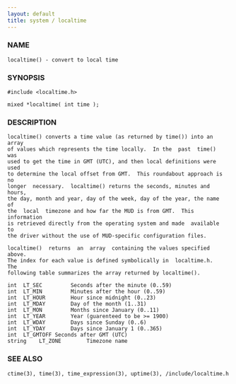 ```yaml
---
layout: default
title: system / localtime
---
```






### NAME
    localtime() - convert to local time


### SYNOPSIS
    #include <localtime.h>

    mixed *localtime( int time );


### DESCRIPTION
    localtime() converts a time value (as returned by time()) into an array
    of values which represents the time locally.  In the  past  time()  was
    used to get the time in GMT (UTC), and then local definitions were used
    to determine the local offset from GMT.  This roundabout approach is no
    longer  necessary.  localtime() returns the seconds, minutes and hours,
    the day, month and year, day of the week, day of the year, the name  of
    the  local  timezone and how far the MUD is from GMT.  This information
    is retrieved directly from the operating system and made  available  to
    the driver without the use of MUD-specific configuration files.

    localtime()  returns  an  array  containing the values specified above.
    The index for each value is defined symbolically in  localtime.h.   The
    following table summarizes the array returned by localtime().

    int  LT_SEC         Seconds after the minute (0..59)
    int  LT_MIN         Minutes after the hour (0..59)
    int  LT_HOUR        Hour since midnight (0..23)
    int  LT_MDAY        Day of the month (1..31)
    int  LT_MON         Months since January (0..11)
    int  LT_YEAR        Year (guarenteed to be >= 1900)
    int  LT_WDAY        Days since Sunday (0..6)
    int  LT_YDAY        Days since January 1 (0..365)
    int  LT_GMTOFF Seconds after GMT (UTC)
    string    LT_ZONE        Timezone name


### SEE ALSO
    ctime(3), time(3), time_expression(3), uptime(3), /include/localtime.h




